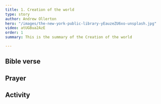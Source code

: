 ```yaml
---
title: 1. Creation of the world
type: story
author: Andrew Ollerton
hero: "/images/the-new-york-public-library-yEauzeZU6xo-unsplash.jpg"
video: atUGBua2AzE
order: 1
summary: This is the summary of the Creation of the world

---
```

## Bible verse

## Prayer

## Activity